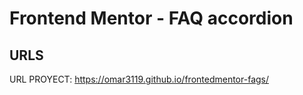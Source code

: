 # Frontend Mentor - FAQ accordion



## URLS
URL PROYECT: https://omar3119.github.io/frontedmentor-fags/
